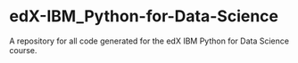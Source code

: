 # edX-IBM_Python-for-Data-Science
A repository for all code generated for the edX IBM Python for Data Science course.
